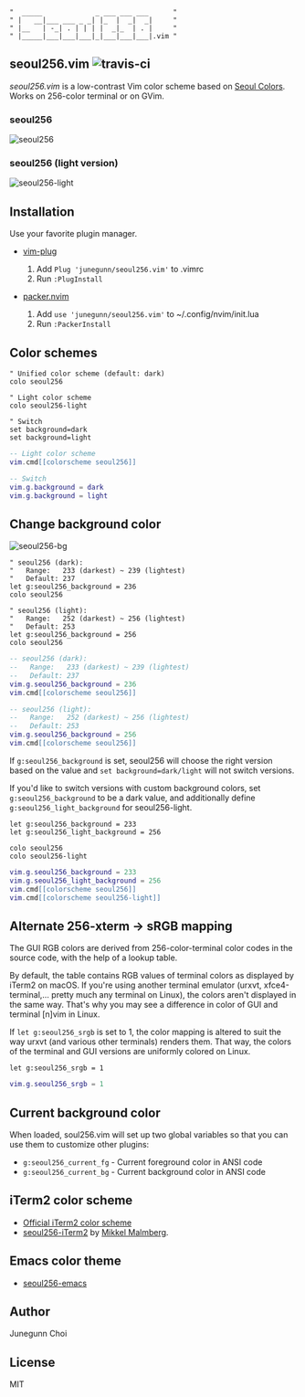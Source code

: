```
"  _____             _ ___ ___ ___      "
" |   __|___ ___ _ _| |_  |  _|  _|     "
" |__   | -_| . | | | |  _|_  | . |     "
" |_____|___|___|___|_|___|___|___|.vim "
```

seoul256.vim ![travis-ci](https://travis-ci.org/junegunn/seoul256.vim.svg?branch=master)
------------

*seoul256.vim* is a low-contrast Vim color scheme based on [Seoul Colors](http://www.seoul.go.kr/v2012/seoul/symbol/color.html).
Works on 256-color terminal or on GVim.

### seoul256

![seoul256](https://raw.github.com/junegunn/i/master/seoul256.png)

### seoul256 (light version)

![seoul256-light](https://raw.github.com/junegunn/i/master/seoul256-light.png)

Installation
------------

Use your favorite plugin manager.

- [vim-plug](https://github.com/junegunn/vim-plug)
  1. Add `Plug 'junegunn/seoul256.vim'` to .vimrc
  2. Run `:PlugInstall`

- [packer.nvim](https://github.com/wbthomason/packer.nvim)
  1. Add `use 'junegunn/seoul256.vim'` to ~/.config/nvim/init.lua
  2. Run `:PackerInstall`


Color schemes
-------------

```vim
" Unified color scheme (default: dark)
colo seoul256

" Light color scheme
colo seoul256-light

" Switch
set background=dark
set background=light
```

```lua
-- Light color scheme
vim.cmd[[colorscheme seoul256]]

-- Switch
vim.g.background = dark
vim.g.background = light
```

Change background color
-----------------------

![seoul256-bg](https://raw.github.com/junegunn/i/master/seoul256-bg.png)

```vim
" seoul256 (dark):
"   Range:   233 (darkest) ~ 239 (lightest)
"   Default: 237
let g:seoul256_background = 236
colo seoul256

" seoul256 (light):
"   Range:   252 (darkest) ~ 256 (lightest)
"   Default: 253
let g:seoul256_background = 256
colo seoul256
```

```lua
-- seoul256 (dark):
--   Range:   233 (darkest) ~ 239 (lightest)
--   Default: 237
vim.g.seoul256_background = 236
vim.cmd[[colorscheme seoul256]]

-- seoul256 (light):
--   Range:   252 (darkest) ~ 256 (lightest)
--   Default: 253
vim.g.seoul256_background = 256
vim.cmd[[colorscheme seoul256]]
```

If `g:seoul256_background` is set, seoul256 will choose the right version based
on the value and `set background=dark/light` will not switch versions.

If you'd like to switch versions with custom background colors, set
`g:seoul256_background` to be a dark value, and additionally define
`g:seoul256_light_background` for seoul256-light.

```vim
let g:seoul256_background = 233
let g:seoul256_light_background = 256

colo seoul256
colo seoul256-light
```

```lua
vim.g.seoul256_background = 233
vim.g.seoul256_light_background = 256
vim.cmd[[colorscheme seoul256]]
vim.cmd[[colorscheme seoul256-light]]
```

Alternate 256-xterm -> sRGB mapping
-------------------------------------

The GUI RGB colors are derived from 256-color-terminal color codes in the
source code, with the help of a lookup table.

By default, the table contains RGB values of terminal colors as displayed by
iTerm2 on macOS. If you're using another terminal emulator (urxvt,
xfce4-terminal,... pretty much any terminal on Linux), the colors aren't
displayed in the same way. That's why you may see a difference in color of GUI
and terminal [n]vim in Linux.

If `let g:seoul256_srgb` is set to 1, the color mapping is altered
to suit the way urxvt (and various other terminals) renders them. That way, the
colors of the terminal and GUI versions are uniformly colored on Linux.

```vim
let g:seoul256_srgb = 1
```

```lua
vim.g.seoul256_srgb = 1
```

Current background color
------------------------

When loaded, soul256.vim will set up two global variables so that you can use
them to customize other plugins:

- `g:seoul256_current_fg` - Current foreground color in ANSI code
- `g:seoul256_current_bg` - Current background color in ANSI code

iTerm2 color scheme
-------------------

- [Official iTerm2 color scheme](iterm2)
- [seoul256-iTerm2](https://github.com/mikker/seoul256-iTerm2) by
[Mikkel Malmberg](https://github.com/mikker).

Emacs color theme
-----------------

- [seoul256-emacs](https://github.com/anandpiyer/seoul256-emacs)

Author
------

Junegunn Choi

License
-------

MIT
